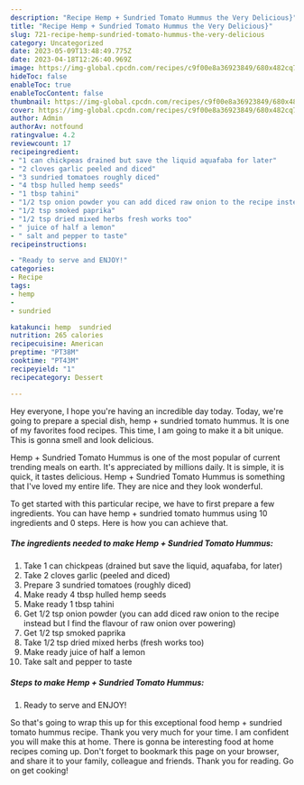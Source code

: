 ```yaml
---
description: "Recipe Hemp + Sundried Tomato Hummus the Very Delicious}"
title: "Recipe Hemp + Sundried Tomato Hummus the Very Delicious}"
slug: 721-recipe-hemp-sundried-tomato-hummus-the-very-delicious
category: Uncategorized
date: 2023-05-09T13:48:49.775Z
date: 2023-04-18T12:26:40.969Z
image: https://img-global.cpcdn.com/recipes/c9f00e8a36923849/680x482cq70/hemp-sundried-tomato-hummus-recipe-main-photo.jpg
hideToc: false
enableToc: true
enableTocContent: false
thumbnail: https://img-global.cpcdn.com/recipes/c9f00e8a36923849/680x482cq70/hemp-sundried-tomato-hummus-recipe-main-photo.jpg
cover: https://img-global.cpcdn.com/recipes/c9f00e8a36923849/680x482cq70/hemp-sundried-tomato-hummus-recipe-main-photo.jpg
author: Admin
authorAv: notfound
ratingvalue: 4.2
reviewcount: 17
recipeingredient:
- "1 can chickpeas drained but save the liquid aquafaba for later"
- "2 cloves garlic peeled and diced"
- "3 sundried tomatoes roughly diced"
- "4 tbsp hulled hemp seeds"
- "1 tbsp tahini"
- "1/2 tsp onion powder you can add diced raw onion to the recipe instead but I find the flavour of raw onion over powering"
- "1/2 tsp smoked paprika"
- "1/2 tsp dried mixed herbs fresh works too"
- " juice of half a lemon"
- " salt and pepper to taste"
recipeinstructions:

- "Ready to serve and ENJOY!"
categories:
- Recipe
tags:
- hemp
- 
- sundried

katakunci: hemp  sundried 
nutrition: 265 calories
recipecuisine: American
preptime: "PT38M"
cooktime: "PT43M"
recipeyield: "1"
recipecategory: Dessert

---
```



Hey everyone, I hope you're having an incredible day today. Today, we're going to prepare a special dish, hemp + sundried tomato hummus. It is one of my favorites food recipes. This time, I am going to make it a bit unique. This is gonna smell and look delicious.



Hemp + Sundried Tomato Hummus is one of the most popular of current trending meals on earth. It's appreciated by millions daily. It is simple, it is quick, it tastes delicious. Hemp + Sundried Tomato Hummus is something that I've loved my entire life. They are nice and they look wonderful.


To get started with this particular recipe, we have to first prepare a few ingredients. You can have hemp + sundried tomato hummus using 10 ingredients and 0 steps. Here is how you can achieve that.

<!--inarticleads1-->

##### The ingredients needed to make Hemp + Sundried Tomato Hummus:

1. Take 1 can chickpeas (drained but save the liquid, aquafaba, for later)
1. Take 2 cloves garlic (peeled and diced)
1. Prepare 3 sundried tomatoes (roughly diced)
1. Make ready 4 tbsp hulled hemp seeds
1. Make ready 1 tbsp tahini
1. Get 1/2 tsp onion powder (you can add diced raw onion to the recipe instead but I find the flavour of raw onion over powering)
1. Get 1/2 tsp smoked paprika
1. Take 1/2 tsp dried mixed herbs (fresh works too)
1. Make ready  juice of half a lemon
1. Take  salt and pepper to taste




<!--inarticleads2-->

##### Steps to make Hemp + Sundried Tomato Hummus:


1. Ready to serve and ENJOY!



So that's going to wrap this up for this exceptional food hemp + sundried tomato hummus recipe. Thank you very much for your time. I am confident you will make this at home. There is gonna be interesting food at home recipes coming up. Don't forget to bookmark this page on your browser, and share it to your family, colleague and friends. Thank you for reading. Go on get cooking!
